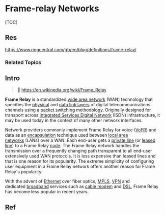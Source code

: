 # Frame-relay Networks

[TOC]



## Res
https://www.ringcentral.com/gb/en/blog/definitions/frame-relay/


### Related Topics



## Intro
> 🔗 https://en.wikipedia.org/wiki/Frame_Relay

**Frame Relay** is a standardized [wide area network](https://en.wikipedia.org/wiki/Wide_area_network "Wide area network") (WAN) technology that specifies the [physical](https://en.wikipedia.org/wiki/Physical_layer "Physical layer") and [data link layers](https://en.wikipedia.org/wiki/Data_link_layer "Data link layer") of digital telecommunications channels using a [packet switching](https://en.wikipedia.org/wiki/Packet_switching "Packet switching") methodology. Originally designed for transport across [Integrated Services Digital Network](https://en.wikipedia.org/wiki/Integrated_Services_Digital_Network "Integrated Services Digital Network") (ISDN) infrastructure, it may be used today in the context of many other network interfaces.

Network providers commonly implement Frame Relay for voice ([VoFR](https://en.wikipedia.org/wiki/VoFR "VoFR")) and data as an [encapsulation](https://en.wikipedia.org/wiki/Encapsulation_(networking) "Encapsulation (networking)") technique used between [local area networks](https://en.wikipedia.org/wiki/Local_area_network "Local area network") (LANs) over a WAN. Each end-user gets a [private line](https://en.wikipedia.org/wiki/Private_line "Private line") (or [leased line](https://en.wikipedia.org/wiki/Leased_line "Leased line")) to a Frame Relay [node](https://en.wikipedia.org/wiki/Node_(networking) "Node (networking)"). The Frame Relay network handles the transmission over a frequently changing path transparent to all end-user extensively used WAN protocols. It is less expensive than leased lines and that is one reason for its popularity. The extreme simplicity of configuring user equipment in a Frame Relay network offers another reason for Frame Relay's popularity.

With the advent of [Ethernet](https://en.wikipedia.org/wiki/Ethernet "Ethernet") over fiber optics, [MPLS](https://en.wikipedia.org/wiki/Multiprotocol_Label_Switching "Multiprotocol Label Switching"), [VPN](https://en.wikipedia.org/wiki/Virtual_private_network "Virtual private network") and dedicated [broadband](https://en.wikipedia.org/wiki/Broadband "Broadband") services such as [cable modem](https://en.wikipedia.org/wiki/Cable_modem "Cable modem") and [DSL](https://en.wikipedia.org/wiki/Digital_subscriber_line "Digital subscriber line"), Frame Relay has become less popular in recent years.



## Ref

